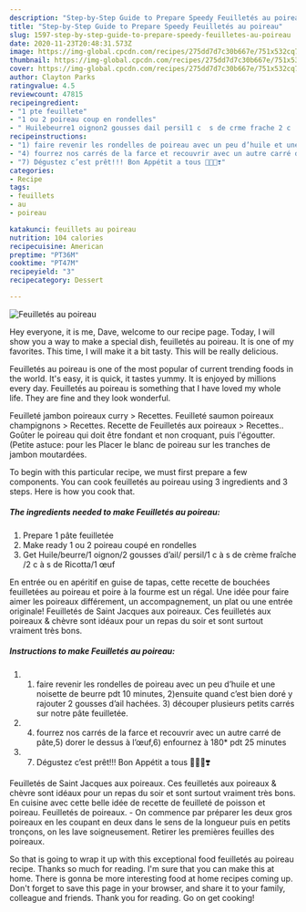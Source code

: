 ```yaml
---
description: "Step-by-Step Guide to Prepare Speedy Feuilletés au poireau"
title: "Step-by-Step Guide to Prepare Speedy Feuilletés au poireau"
slug: 1597-step-by-step-guide-to-prepare-speedy-feuilletes-au-poireau
date: 2020-11-23T20:48:31.573Z
image: https://img-global.cpcdn.com/recipes/275dd7d7c30b667e/751x532cq70/feuilletes-au-poireau-photo-principale-de-la-recette.jpg
thumbnail: https://img-global.cpcdn.com/recipes/275dd7d7c30b667e/751x532cq70/feuilletes-au-poireau-photo-principale-de-la-recette.jpg
cover: https://img-global.cpcdn.com/recipes/275dd7d7c30b667e/751x532cq70/feuilletes-au-poireau-photo-principale-de-la-recette.jpg
author: Clayton Parks
ratingvalue: 4.5
reviewcount: 47815
recipeingredient:
- "1 pte feuillete"
- "1 ou 2 poireau coup en rondelles"
- " Huilebeurre1 oignon2 gousses dail persil1 c  s de crme frache 2 c  s de Ricotta1 uf"
recipeinstructions:
- "1) faire revenir les rondelles de poireau avec un peu d’huile et une noisette de beurre pdt 10 minutes, 2)ensuite quand c’est bien doré y rajouter 2 gousses d’ail hachées. 3) découper plusieurs petits carrés sur notre pâte feuilletée."
- "4) fourrez nos carrés de la farce et recouvrir avec un autre carré de pâte,5) dorer le dessus à l’œuf,6) enfournez à 180* pdt 25 minutes"
- "7) Dégustez c’est prêt!!! Bon Appétit a tous 👩🏼‍🍳❣️"
categories:
- Recipe
tags:
- feuillets
- au
- poireau

katakunci: feuillets au poireau 
nutrition: 104 calories
recipecuisine: American
preptime: "PT36M"
cooktime: "PT47M"
recipeyield: "3"
recipecategory: Dessert

---
```



![Feuilletés au poireau](https://img-global.cpcdn.com/recipes/275dd7d7c30b667e/751x532cq70/feuilletes-au-poireau-photo-principale-de-la-recette.jpg)

Hey everyone, it is me, Dave, welcome to our recipe page. Today, I will show you a way to make a special dish, feuilletés au poireau. It is one of my favorites. This time, I will make it a bit tasty. This will be really delicious.

Feuilletés au poireau is one of the most popular of current trending foods in the world. It's easy, it is quick, it tastes yummy. It is enjoyed by millions every day. Feuilletés au poireau is something that I have loved my whole life. They are fine and they look wonderful.

Feuilleté jambon poireaux curry &gt; Recettes. Feuilleté saumon poireaux champignons &gt; Recettes. Recette de Feuilletés aux poireaux &gt; Recettes.. Goûter le poireau qui doit être fondant et non croquant, puis l&#39;égoutter. (Petite astuce: pour les Placer le blanc de poireau sur les tranches de jambon moutardées.


To begin with this particular recipe, we must first prepare a few components. You can cook feuilletés au poireau using 3 ingredients and 3 steps. Here is how you cook that.

<!--inarticleads1-->

##### The ingredients needed to make Feuilletés au poireau:

1. Prepare 1 pâte feuilletée
1. Make ready 1 ou 2 poireau coupé en rondelles
1. Get  Huile/beurre/1 oignon/2 gousses d’ail/ persil/1 c à s de crème fraîche /2 c à s de Ricotta/1 œuf


En entrée ou en apéritif en guise de tapas, cette recette de bouchées feuilletées au poireau et poire à la fourme est un régal. Une idée pour faire aimer les poireaux différement, un accompagnement, un plat ou une entrée originale! Feuilletés de Saint Jacques aux poireaux. Ces feuilletés aux poireaux &amp; chèvre sont idéaux pour un repas du soir et sont surtout vraiment très bons. 

<!--inarticleads2-->

##### Instructions to make Feuilletés au poireau:

1. 1) faire revenir les rondelles de poireau avec un peu d’huile et une noisette de beurre pdt 10 minutes, 2)ensuite quand c’est bien doré y rajouter 2 gousses d’ail hachées. 3) découper plusieurs petits carrés sur notre pâte feuilletée.
1. 4) fourrez nos carrés de la farce et recouvrir avec un autre carré de pâte,5) dorer le dessus à l’œuf,6) enfournez à 180* pdt 25 minutes
1. 7) Dégustez c’est prêt!!! Bon Appétit a tous 👩🏼‍🍳❣️


Feuilletés de Saint Jacques aux poireaux. Ces feuilletés aux poireaux &amp; chèvre sont idéaux pour un repas du soir et sont surtout vraiment très bons. En cuisine avec cette belle idée de recette de feuilleté de poisson et poireau. Feuilletés de poireaux. - On commence par préparer les deux gros poireaux en les coupant en deux dans le sens de la longueur puis en petits tronçons, on les lave soigneusement. Retirer les premières feuilles des poireaux. 

So that is going to wrap it up with this exceptional food feuilletés au poireau recipe. Thanks so much for reading. I'm sure that you can make this at home. There is gonna be more interesting food at home recipes coming up. Don't forget to save this page in your browser, and share it to your family, colleague and friends. Thank you for reading. Go on get cooking!
